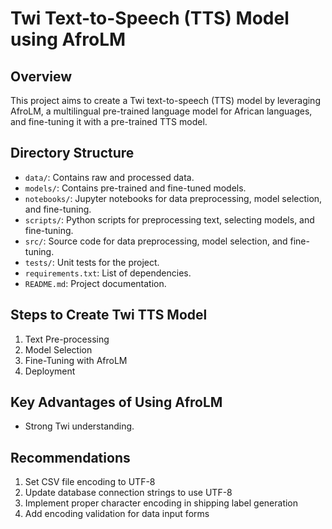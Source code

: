 # Twi Text-to-Speech (TTS) Model using AfroLM

## Overview
This project aims to create a Twi text-to-speech (TTS) model by leveraging AfroLM, a multilingual pre-trained language model for African languages, and fine-tuning it with a pre-trained TTS model.

## Directory Structure
- `data/`: Contains raw and processed data.
- `models/`: Contains pre-trained and fine-tuned models.
- `notebooks/`: Jupyter notebooks for data preprocessing, model selection, and fine-tuning.
- `scripts/`: Python scripts for preprocessing text, selecting models, and fine-tuning.
- `src/`: Source code for data preprocessing, model selection, and fine-tuning.
- `tests/`: Unit tests for the project.
- `requirements.txt`: List of dependencies.
- `README.md`: Project documentation.

## Steps to Create Twi TTS Model
1. Text Pre-processing
2. Model Selection
3. Fine-Tuning with AfroLM
4. Deployment

## Key Advantages of Using AfroLM
- Strong Twi understanding.

## Recommendations
1. Set CSV file encoding to UTF-8
2. Update database connection strings to use UTF-8
3. Implement proper character encoding in shipping label generation
4. Add encoding validation for data input forms
```